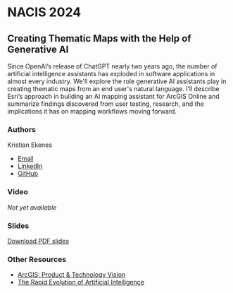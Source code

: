 # NACIS 2024

## Creating Thematic Maps with the Help of Generative AI

Since OpenAI’s release of ChatGPT nearly two years ago, the number of artificial intelligence assistants has exploded in software applications in almost every industry. We'll explore the role generative AI assistants play in creating thematic maps from an end user's natural language. I’ll describe Esri’s approach in building an AI mapping assistant for ArcGIS Online and summarize findings discovered from user testing, research, and the implications it has on mapping workflows moving forward.

### Authors

Kristian Ekenes

- [Email](mailto:kekenes@esri.com)
- [LinkedIn](https://www.linkedin.com/in/kristian-ekenes/)
- [GitHub](https://github.com/ekenes)

### Video

_Not yet available_

### Slides

[Download PDF slides](https://raw.githubusercontent.com/ekenes/nacis-2024/refs/heads/main/ekenes-mapping-and-generative-ai.pdf)

### Other Resources

- [ArcGIS: Product & Technology Vision](https://mediaspace.esri.com/media/t/1_c1ftfyju/337590522?kalturaSeekFrom=1290&kalturaClipTo=1634)
- [The Rapid Evolution of Artificial Intelligence](https://mediaspace.esri.com/media/t/1_pycbitn9)
